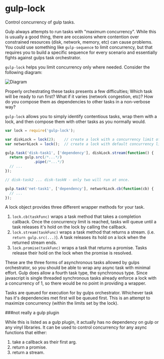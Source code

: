 gulp-lock
=========

Control concurrency of gulp tasks.

Gulp always attempts to run tasks with "maximum concurrency".
While this is usually a good thing, there are occasions where contention
over constrained resources (disk, network, memory, etc) can cause problems.
You could use something like `gulp-sequence` to limit concurrency,
but that requires you to build a specific sequence for every scenario
and essentially fights against gulps task orchestrator.

`gulp-lock` helps you limit concurrency only where needed.
Consider the following diagram:

![Diagram](https://rawgit.com/jamestalmage/exclusive-task/master/resource-contention.png)

Properly orchestrating these tasks presents a few difficulties;
Which task will be ready to run first?
What if it varies (network congestion, etc)?
How do you compose them as dependencies to other tasks in a non-verbose way?

`gulp-lock` allows you to simply identify contentious tasks, wrap them with a lock,
and then compose them with other tasks as you normally would.


```javascript
var lock = require('gulp-lock');

var diskLock = lock(2);    // create a lock with a concurrency limit of 2
var networkLock = lock();  // create a lock with default concurrency limit (1).

gulp.task('disk-task1', ['dependency'], diskLock.stream(function() {
  return gulp.src(/*...*/)
             .pipe(/*...*/)
  // ...
});

// disk-task2 ... disk-taskN - only two will run at once.

gulp.task('net-task1', ['dependency'], networkLock.cb(function(cb) {
  // ...
});
```

A lock object provides three different wrapper methods for your task.

1. `lock.cb(taskFunc)` wraps a task method that takes a completion callback.
    Once the concurrency limit is reached, tasks will queue until a task
    releases it's hold on the lock by calling the callback.
2. `lock.stream(taskFunc)` wraps a task method that returns a stream.
    (i.e. `return gulp.src(...)`). A task releases its hold on a lock
    when the returned stream ends.
3. `lock.promise(taskFunc)` wraps a task that returns a promise. Tasks
    release their hold on the lock when the promise is resolved.

These are the three forms of asynchronous tasks allowed by gulps orchestrator,
so you should be able to wrap any async task with minimal effort. Gulp
does allow a fourth task type, the synchronous type. Since javascript is single
threaded synchronous tasks already enforce a lock with a concurrency of 1,
so there would be no point in providing a wrapper.

Tasks are queued for execution for by gulps orchestrator. Whichever task
has it's dependencies met first will be queued first. This is an attempt to
maximize concurrency (within the limits set by the lock).

###not really a gulp plugin

While this is listed as a gulp plugin, it actually has no dependency on gulp
or any vinyl libraries. It can be used to control concurrency for any async
functions that either:

1. take a callback as their first arg.
2. return a promise.
3. return a stream.

